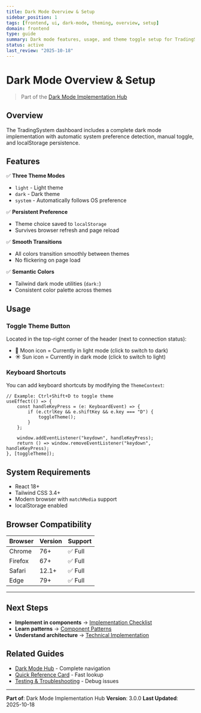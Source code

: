 ```yaml
---
title: Dark Mode Overview & Setup
sidebar_position: 1
tags: [frontend, ui, dark-mode, theming, overview, setup]
domain: frontend
type: guide
summary: Dark mode features, usage, and theme toggle setup for TradingSystem dashboard
status: active
last_review: "2025-10-18"
---
```


# Dark Mode Overview & Setup

> Part of the [Dark Mode Implementation Hub](../dark-mode.md)

## Overview

The TradingSystem dashboard includes a complete dark mode implementation with automatic system preference detection, manual toggle, and localStorage persistence.

## Features

✅ **Three Theme Modes**

-   `light` - Light theme
-   `dark` - Dark theme
-   `system` - Automatically follows OS preference

✅ **Persistent Preference**

-   Theme choice saved to `localStorage`
-   Survives browser refresh and page reload

✅ **Smooth Transitions**

-   All colors transition smoothly between themes
-   No flickering on page load

✅ **Semantic Colors**

-   Tailwind dark mode utilities (`dark:`)
-   Consistent color palette across themes

## Usage

### Toggle Theme Button

Located in the top-right corner of the header (next to connection status):

-   🌙 Moon icon = Currently in light mode (click to switch to dark)
-   ☀️ Sun icon = Currently in dark mode (click to switch to light)

### Keyboard Shortcuts

You can add keyboard shortcuts by modifying the `ThemeContext`:

```tsx
// Example: Ctrl+Shift+D to toggle theme
useEffect(() => {
    const handleKeyPress = (e: KeyboardEvent) => {
        if (e.ctrlKey && e.shiftKey && e.key === "D") {
            toggleTheme();
        }
    };

    window.addEventListener("keydown", handleKeyPress);
    return () => window.removeEventListener("keydown", handleKeyPress);
}, [toggleTheme]);
```

## System Requirements

-   React 18+
-   Tailwind CSS 3.4+
-   Modern browser with `matchMedia` support
-   localStorage enabled

## Browser Compatibility

| Browser | Version | Support |
| ------- | ------- | ------- |
| Chrome  | 76+     | ✅ Full |
| Firefox | 67+     | ✅ Full |
| Safari  | 12.1+   | ✅ Full |
| Edge    | 79+     | ✅ Full |

---

## Next Steps

-   **Implement in components** → [Implementation Checklist](./04-implementation-checklist.md)
-   **Learn patterns** → [Component Patterns](./03-component-patterns.md)
-   **Understand architecture** → [Technical Implementation](./02-technical-implementation.md)

## Related Guides

-   [Dark Mode Hub](../dark-mode.md) - Complete navigation
-   [Quick Reference Card](../dark-mode-quick-reference.md) - Fast lookup
-   [Testing & Troubleshooting](./05-testing-troubleshooting.md) - Debug issues

---

**Part of**: Dark Mode Implementation Hub
**Version**: 3.0.0
**Last Updated**: 2025-10-18
